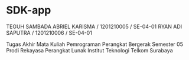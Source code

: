 # SDK-app

TEGUH SAMBADA ABRIEL KARISMA / 1201210005 / SE-04-01
RYAN ADI SAPUTRA / 1201210006 / SE-04-01

Tugas Akhir Mata Kuliah Pemrograman Perangkat Bergerak Semester 05 Prodi Rekayasa Perangkat Lunak Institut Teknologi Telkom Surabaya
